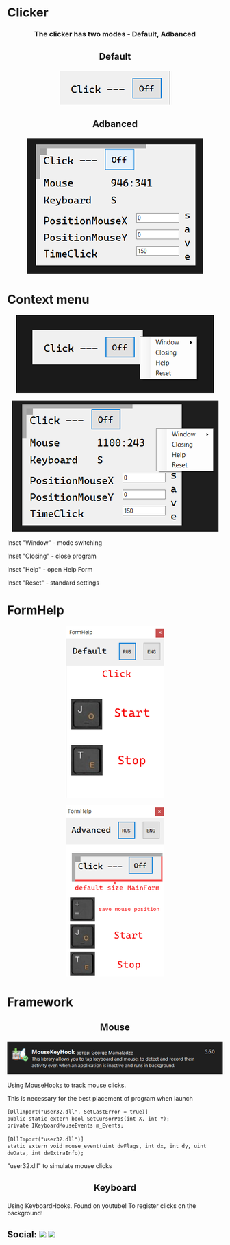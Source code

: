 # Clicker
### <p align="center"> The clicker has two modes - Default, Adbanced </p>
##   <p align="center"> Default </p>
<p align="center">
<img src="https://raw.githubusercontent.com/MilkRen/Clicker/master/img_github/Screenshot1.png"></p>

##   <p align="center"> Adbanced </p>
<p align="center">
<img src="https://raw.githubusercontent.com/MilkRen/Clicker/master/img_github/Screenshot3.png"></p>

# Context menu
<p align="center">
<img src="https://raw.githubusercontent.com/MilkRen/Clicker/master/img_github/Screenshot2.png"></p>

<p align="center">
<img src="https://raw.githubusercontent.com/MilkRen/Clicker/master/img_github/Screenshot6.png"></p>

Inset "Window" - mode switching

Inset "Closing" - close program 

Inset "Help" - open Help Form

Inset "Reset" - standard settings

#  FormHelp 
<p align="center">
<img src="https://raw.githubusercontent.com/MilkRen/Clicker/master/img_github/Screenshot4.png" height=400></p>
<p align="center">
<img src="https://raw.githubusercontent.com/MilkRen/Clicker/master/img_github/Screenshot5.png" height=400></p>

# Framework

##   <p align="center"> Mouse </p>

<img src="https://raw.githubusercontent.com/MilkRen/Clicker/master/img_github/Screenshot7.png" ></p>

Using MouseHooks to track mouse clicks.

This is necessary for the best placement of program when launch

```
[DllImport("user32.dll", SetLastError = true)]
public static extern bool SetCursorPos(int X, int Y);
private IKeyboardMouseEvents m_Events;

[DllImport("user32.dll")]
static extern void mouse_event(uint dwFlags, int dx, int dy, uint dwData, int dwExtraInfo);
```
"user32.dll" to simulate mouse clicks

##   <p align="center"> Keyboard </p>
Using KeyboardHooks. Found on youtube!
To register clicks on the background!

## Social: [![](https://img.shields.io/badge/YouTube-090909??style=for-the-badge&logo=youtube&logoColor=FF0000)](https://www.youtube.com/channel/UCB_7Js6N4JMTnhu9gshcZQw) [![](https://img.shields.io/badge/telegram-090909??style=for-the-badge&logo=telegram&)](https://t.me/MilkRen)